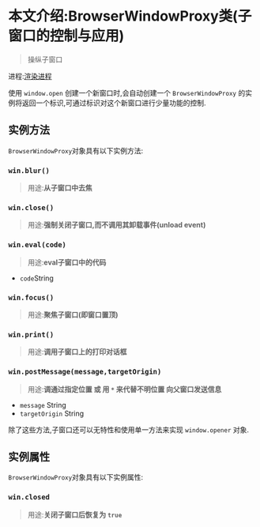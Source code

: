 # 本文介绍:BrowserWindowProxy类(子窗口的控制与应用)

>操纵子窗口

进程:[渲染进程](../glossary.md#renderer-process)        

使用 `window.open` 创建一个新窗口时,会自动创建一个 `BrowserWindowProxy`  的实例将返回一个标识,可通过标识对这个新窗口进行少量功能的控制.

## 实例方法

`BrowserWindowProxy`对象具有以下实例方法:

### `win.blur()`
> 用途:**从子窗口中去焦**

### `win.close()`
> 用途:**强制关闭子窗口,而不调用其卸载事件(unload event)**

### `win.eval(code)`
> 用途:**eval子窗口中的代码**

* `code`String

### `win.focus()`
> 用途:**聚焦子窗口(即窗口置顶)**

### `win.print()`
> 用途:**调用子窗口上的打印对话框**

### `win.postMessage(message,targetOrigin)`
> 用途:**调通过指定位置 或 用 `*` 来代替不明位置 向父窗口发送信息**
* `message` String
* `targetOrigin` String

除了这些方法,子窗口还可以无特性和使用单一方法来实现  `window.opener` 对象.

## 实例属性
`BrowserWindowProxy`对象具有以下实例属性:

### `win.closed`
> 用途:**关闭子窗口后恢复为 `true`**  